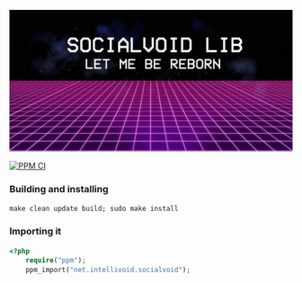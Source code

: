 ![SocialvoidLib](assets/banner.jpg)

[![PPM CI](https://github.com/intellivoid/SocialvoidLib/actions/workflows/ppm.yml/badge.svg)](https://github.com/intellivoid/SocialvoidLib/actions/workflows/ppm.yml)

###  Building and installing
```shell
make clean update build; sudo make install
```

### Importing it
```php
<?php
    require("ppm");
    ppm_import("net.intellivoid.socialvoid");
```

